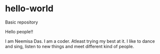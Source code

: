 # hello-world
Basic repository

Hello people!!

I am Neemisa Das. I am a coder. Atleast trying my best at it.
I like to dance and sing, listen to new things and meet different kind of people.
